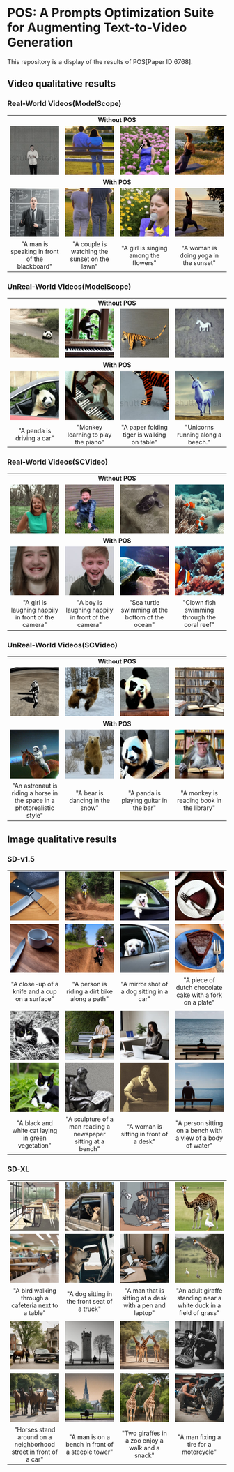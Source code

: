 # POS: A Prompts Optimization Suite for Augmenting Text-to-Video Generation

This repository is a display of the results of POS[Paper ID 6768].

## Video qualitative results
### Real-World Videos(ModelScope)
<table class="center">
<tr>
  <td style="text-align:center;"colspan="4"><b>Without POS</b></td>
</tr>
<tr>
  <td><img src="https://github.com/StevensXu/demo/blob/main/data/1_woPOS.gif"></td>
  <td><img src="https://github.com/StevensXu/demo/blob/main/data/10_woPOS.gif"></td>
  <td><img src="https://github.com/StevensXu/demo/blob/main/data/11_woPOS.gif"></td>
  <td><img src="https://github.com/StevensXu/demo/blob/main/data/121_woPOS.gif"></td>
</tr>
<!-- <tr>
  <td width=25% style="text-align:center;">"A man is speaking in front of the blackboard"</td>
  <td width=25% style="text-align:center;">"A couple is watching the sunset on the lawn"</td>
  <td width=25% style="text-align:center;">"A girl is singing among the flowers"</td>
  <td width=25% style="text-align:center;">"A woman is doing yoga in the sunset"</td>
</tr> -->

<tr>
  <td style="text-align:center;"colspan="4"><b>With POS</b></td>
</tr>
<tr>
  <td><img src="https://github.com/StevensXu/demo/blob/main/data/1_wPOS.gif"></td>
  <td><img src="https://github.com/StevensXu/demo/blob/main/data/10_wPOS.gif"></td>
  <td><img src="https://github.com/StevensXu/demo/blob/main/data/11_wPOS.gif"></td>
  <td><img src="https://github.com/StevensXu/demo/blob/main/data/12_wPOS.gif"></td>
</tr>
<tr>
  <td width=25% style="text-align:center;">"A man is speaking in front of the blackboard"</td>
  <td width=25% style="text-align:center;">"A couple is watching the sunset on the lawn"</td>
  <td width=25% style="text-align:center;">"A girl is singing among the flowers"</td>
  <td width=25% style="text-align:center;">"A woman is doing yoga in the sunset"</td>
</tr>
</table>

### UnReal-World Videos(ModelScope)
<table class="center">
<tr>
  <td style="text-align:center;"colspan="4"><b>Without POS</b></td>
</tr>
<tr>
  <td><img src="https://github.com/StevensXu/demo/blob/main/data/2_woPOS.gif"></td>
  <td><img src="https://github.com/StevensXu/demo/blob/main/data/3_woPOS.gif"></td>
  <td><img src="https://github.com/StevensXu/demo/blob/main/data/4_woPOS.gif"></td>
  <td><img src="https://github.com/StevensXu/demo/blob/main/data/9_woPOS.gif"></td>
</tr>
<!-- <tr>
  <td width=25% style="text-align:center;">"A panda is driving a car"</td>
  <td width=25% style="text-align:center;">"Monkey learning to play the piano"</td>
  <td width=25% style="text-align:center;">"A paper folding tiger is walking on table"</td>
  <td width=25% style="text-align:center;">"Unicorns running along a beach."</td>
</tr> -->

<tr>
  <td style="text-align:center;"colspan="4"><b>With POS</b></td>
</tr>
<tr>
  <td><img src="https://github.com/StevensXu/demo/blob/main/data/2_wPOS.gif"></td>
  <td><img src="https://github.com/StevensXu/demo/blob/main/data/3_wPOS.gif"></td>
  <td><img src="https://github.com/StevensXu/demo/blob/main/data/4_wPOS.gif"></td>
  <td><img src="https://github.com/StevensXu/demo/blob/main/data/9_wPOS.gif"></td>
</tr>
<tr>
  <td width=25% style="text-align:center;">"A panda is driving a car"</td>
  <td width=25% style="text-align:center;">"Monkey learning to play the piano"</td>
  <td width=25% style="text-align:center;">"A paper folding tiger is walking on table"</td>
  <td width=25% style="text-align:center;">"Unicorns running along a beach."</td>
</tr>
</table>

### Real-World Videos(SCVideo)
<table class="center">
<tr>
  <td style="text-align:center;"colspan="4"><b>Without POS</b></td>
</tr>
<tr>
  <td><img src="https://github.com/StevensXu/demo/blob/main/data/6_woPOS.gif"></td>
  <td><img src="https://github.com/StevensXu/demo/blob/main/data/131_woPOS.gif"></td>
  <td><img src="https://github.com/StevensXu/demo/blob/main/data/15_woPOS.gif"></td>
  <td><img src="https://github.com/StevensXu/demo/blob/main/data/16_woPOS.gif"></td>
</tr>
<!-- <tr>
  <td width=25% style="text-align:center;">"A girl is laughing happily in front of the camera"</td>
  <td width=25% style="text-align:center;">"A boy is laughing happily in front of the camera"</td>
  <td width=25% style="text-align:center;">"Sea turtle swimming at the bottom of the ocean"</td>
  <td width=25% style="text-align:center;">"Clown fish swimming through the coral reef"</td>
</tr> -->

<tr>
  <td style="text-align:center;"colspan="4"><b>With POS</b></td>
</tr>
<tr>
  <td><img src="https://github.com/StevensXu/demo/blob/main/data/6_wPOS.gif"></td>
  <td><img src="https://github.com/StevensXu/demo/blob/main/data/13_wPOS.gif"></td>
  <td><img src="https://github.com/StevensXu/demo/blob/main/data/151_wPOS.gif"></td>
  <td><img src="https://github.com/StevensXu/demo/blob/main/data/16_wPOS.gif"></td>
</tr>
<tr>
  <td width=25% style="text-align:center;">"A girl is laughing happily in front of the camera"</td>
  <td width=25% style="text-align:center;">"A boy is laughing happily in front of the camera"</td>
  <td width=25% style="text-align:center;">"Sea turtle swimming at the bottom of the ocean"</td>
  <td width=25% style="text-align:center;">"Clown fish swimming through the coral reef"</td>
</tr>
</table>

### UnReal-World Videos(SCVideo)
<table class="center">
<tr>
  <td style="text-align:center;"colspan="4"><b>Without POS</b></td>
</tr>
<tr>
  <td><img src="https://github.com/StevensXu/demo/blob/main/data/7_woPOS.gif"></td>
  <td><img src="https://github.com/StevensXu/demo/blob/main/data/5_woPOS.gif"></td>
  <td><img src="https://github.com/StevensXu/demo/blob/main/data/8_woPOS.gif"></td>
  <td><img src="https://github.com/StevensXu/demo/blob/main/data/14_woPOS.gif"></td>
</tr>
<!-- <tr>
  <td width=25% style="text-align:center;">"An astronaut is riding a horse in the space in a photorealistic style"</td>
  <td width=25% style="text-align:center;">"A bear is dancing in the snow"</td>
  <td width=25% style="text-align:center;">"A panda is playing guitar in the bar"</td>
  <td width=25% style="text-align:center;">"A monkey is reading book in the library"</td>
</tr> -->

<tr>
  <td style="text-align:center;"colspan="4"><b>With POS</b></td>
</tr>
<tr>
  <td><img src="https://github.com/StevensXu/demo/blob/main/data/71_wPOS.gif"></td>
  <td><img src="https://github.com/StevensXu/demo/blob/main/data/5_wPOS.gif"></td>
  <td><img src="https://github.com/StevensXu/demo/blob/main/data/8_wPOS.gif"></td>
  <td><img src="https://github.com/StevensXu/demo/blob/main/data/141_wPOS.gif"></td>
</tr>
<tr>
  <td width=25% style="text-align:center;">"An astronaut is riding a horse in the space in a photorealistic style"</td>
  <td width=25% style="text-align:center;">"A bear is dancing in the snow"</td>
  <td width=25% style="text-align:center;">"A panda is playing guitar in the bar"</td>
  <td width=25% style="text-align:center;">"A monkey is reading book in the library"</td>
</tr>
</table>
  

## Image qualitative results
### SD-v1.5

<table class="center">
<tr>
  <td><img src="https://github.com/StevensXu/demo/blob/main/data/img1_woPOS.jpg"></td>
  <td><img src="https://github.com/StevensXu/demo/blob/main/data/img2_woPOS.jpg"></td>
  <td><img src="https://github.com/StevensXu/demo/blob/main/data/img3_woPOS.jpg"></td>
  <td><img src="https://github.com/StevensXu/demo/blob/main/data/img4_woPOS.jpg"></td>
</tr>
<!-- <tr>
  <td width=25% style="text-align:center;">"A close-up of a knife and a cup on a surface"</td>
  <td width=25% style="text-align:center;">"A person is riding a dirt bike along a path"</td>
  <td width=25% style="text-align:center;">"A mirror shot of a dog sitting in a car"</td>
  <td width=25% style="text-align:center;">"A piece of dutch chocolate cake with a fork on a plate"</td>
</tr> -->
<tr>
  <td><img src="https://github.com/StevensXu/demo/blob/main/data/img1_wPOS.jpg"></td>
  <td><img src="https://github.com/StevensXu/demo/blob/main/data/img2_wPOS.jpg"></td>
  <td><img src="https://github.com/StevensXu/demo/blob/main/data/img3_wPOS.jpg"></td>
  <td><img src="https://github.com/StevensXu/demo/blob/main/data/img4_wPOS.jpg"></td>
</tr>
<tr>
  <td width=25% style="text-align:center;">"A close-up of a knife and a cup on a surface"</td>
  <td width=25% style="text-align:center;">"A person is riding a dirt bike along a path"</td>
  <td width=25% style="text-align:center;">"A mirror shot of a dog sitting in a car"</td>
  <td width=25% style="text-align:center;">"A piece of dutch chocolate cake with a fork on a plate"</td>
</tr>

<tr>
  <td style="text-align:center;"colspan="4"><b> </b></td>
</tr>

<tr>
  <td><img src="https://github.com/StevensXu/demo/blob/main/data/img5_woPOS.jpg"></td>
  <td><img src="https://github.com/StevensXu/demo/blob/main/data/img6_woPOS.jpg"></td>
  <td><img src="https://github.com/StevensXu/demo/blob/main/data/img7_wPOS.jpg"></td>
  <td><img src="https://github.com/StevensXu/demo/blob/main/data/img8_woPOS.jpg"></td>
</tr>
<!-- <tr>
  <td width=25% style="text-align:center;">"A black and white cat laying in green vegetation"</td>
  <td width=25% style="text-align:center;">"A sculpture of a man reading a newspaper sitting at a bench"</td>
  <td width=25% style="text-align:center;">"A woman is sitting in front of a desk"</td>
  <td width=25% style="text-align:center;">"A person sitting on a bench with a view of a body of water"</td>
</tr> -->
<tr>
  <td><img src="https://github.com/StevensXu/demo/blob/main/data/img5_wPOS.jpg"></td>
  <td><img src="https://github.com/StevensXu/demo/blob/main/data/img6_wPOS.jpg"></td>
  <td><img src="https://github.com/StevensXu/demo/blob/main/data/img7_woPOS.jpg"></td>
  <td><img src="https://github.com/StevensXu/demo/blob/main/data/img8_wPOS.jpg"></td>
</tr>
<tr>
  <td width=25% style="text-align:center;">"A black and white cat laying in green vegetation"</td>
  <td width=25% style="text-align:center;">"A sculpture of a man reading a newspaper sitting at a bench"</td>
  <td width=25% style="text-align:center;">"A woman is sitting in front of a desk"</td>
  <td width=25% style="text-align:center;">"A person sitting on a bench with a view of a body of water"</td>
</tr>
</table>

### SD-XL

<table class="center">
<tr>
  <td><img src="https://github.com/StevensXu/demo/blob/main/data/img9_woPOS.jpg"></td>
  <td><img src="https://github.com/StevensXu/demo/blob/main/data/img10_woPOS.jpg"></td>
  <td><img src="https://github.com/StevensXu/demo/blob/main/data/img11_woPOS.jpg"></td>
  <td><img src="https://github.com/StevensXu/demo/blob/main/data/img12_woPOS.jpg"></td>
</tr>
<!-- <tr>
  <td width=25% style="text-align:center;">"A bird walking through a cafeteria next to a table"</td>
  <td width=25% style="text-align:center;">"A dog sitting in the front seat of a truck"</td>
  <td width=25% style="text-align:center;">"A man that is sitting at a desk with a pen and laptop"</td>
  <td width=25% style="text-align:center;">"An adult giraffe standing near a white duck in a field of grass"</td>
</tr> -->
<tr>
  <td><img src="https://github.com/StevensXu/demo/blob/main/data/img9_wPOS.jpg"></td>
  <td><img src="https://github.com/StevensXu/demo/blob/main/data/img10_wPOS.jpg"></td>
  <td><img src="https://github.com/StevensXu/demo/blob/main/data/img11_wPOS.jpg"></td>
  <td><img src="https://github.com/StevensXu/demo/blob/main/data/img12_wPOS.jpg"></td>
</tr>
<tr>
  <td width=25% style="text-align:center;">"A bird walking through a cafeteria next to a table"</td>
  <td width=25% style="text-align:center;">"A dog sitting in the front seat of a truck"</td>
  <td width=25% style="text-align:center;">"A man that is sitting at a desk with a pen and laptop"</td>
  <td width=25% style="text-align:center;">"An adult giraffe standing near a white duck in a field of grass"</td>
</tr>

<tr>
  <td style="text-align:center;"colspan="4"><b> </b></td>
</tr>

<tr>
  <td><img src="https://github.com/StevensXu/demo/blob/main/data/img13_woPOS.jpg"></td>
  <td><img src="https://github.com/StevensXu/demo/blob/main/data/img14_woPOS.jpg"></td>
  <td><img src="https://github.com/StevensXu/demo/blob/main/data/img15_woPOS.jpg"></td>
  <td><img src="https://github.com/StevensXu/demo/blob/main/data/img16_woPOS.jpg"></td>
</tr>
<!-- <tr>
  <td width=25% style="text-align:center;">"Horses stand around on a neighborhood street in front of a car"</td>
  <td width=25% style="text-align:center;">"A man is on a bench in front of a steeple tower"</td>
  <td width=25% style="text-align:center;">"Two giraffes in a zoo enjoy a walk and a snack"</td>
  <td width=25% style="text-align:center;">"A man fixing a tire for a motorcycle"</td>
</tr> -->
<tr>
  <td><img src="https://github.com/StevensXu/demo/blob/main/data/img13_wPOS.jpg"></td>
  <td><img src="https://github.com/StevensXu/demo/blob/main/data/img14_wPOS.jpg"></td>
  <td><img src="https://github.com/StevensXu/demo/blob/main/data/img15_wPOS.jpg"></td>
  <td><img src="https://github.com/StevensXu/demo/blob/main/data/img16_wPOS.jpg"></td>
</tr>
<tr>
  <td width=25% style="text-align:center;">"Horses stand around on a neighborhood street in front of a car"</td>
  <td width=25% style="text-align:center;">"A man is on a bench in front of a steeple tower"</td>
  <td width=25% style="text-align:center;">"Two giraffes in a zoo enjoy a walk and a snack"</td>
  <td width=25% style="text-align:center;">"A man fixing a tire for a motorcycle"</td>
</tr>
</table>

